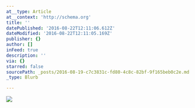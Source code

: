 ```yaml
---
at__type: Article
at__context: 'http://schema.org'
title: ''
datePublished: '2016-08-22T12:11:06.612Z'
dateModified: '2016-08-22T12:11:05.169Z'
publisher: {}
author: []
inFeed: true
description: ''
via: {}
starred: false
sourcePath: _posts/2016-08-19-c7c3831c-fd80-4c8c-82bf-9f165beb0c2e.md
_type: Blurb

---
```

![](https://the-grid-user-content.s3-us-west-2.amazonaws.com/edd75e66-86a0-43e2-8d1a-ef26d209895f.jpg)